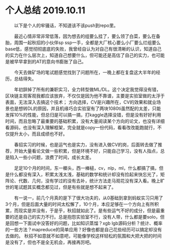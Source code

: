 # 个人总结 2019.10.11
&#8195;&#8195;以下是个人的牢骚话，不知道该不该push到repo里。

&#8195;&#8195;最近心情非常非常低落，因为想去的组要么挂了，要么领了白菜，要么在备胎，周围一起秋招的小伙伴sp ssp一手，全都是大厂核心要么小厂要么烂组要么base低，感觉彻彻底底的失败，我曾经自认为对自己有很清晰的认识，知道自己的实力在什么层次上，知道自己想要什么，但可能还是高估了自己的实力，也可能是被早早拿到的AT的意向书膨胀了自己。

&#8195;&#8195;今天去做矿场的笔试题感觉找到了问题所在，一晚上都在复盘这大半年的经历，总结得失。

&#8195;&#8195;年初辞掉了所有的兼职实习，全力转型做ML/DL。这个决定我觉得没有错，区块链主观客观我都应该放弃，不仅仅是因为他不靠谱，主要是实验室做的太浮于表面，无法深入去搞这个技术；
方向选择，CV是兴趣所在，CV的效果和就业场景也是想转DL的原因，并且机缘巧合实验室有了两块1080ti虽然配的太差，只能发挥10%的性能，但总归是可以搞一搞，打kaggle选择没错，但是没有好好利用时间，而且忽略了最重要的基础积累，没有大量阅读某个方向的论文，也没有详细看源码，也没有深入理解框架，完全就是copy一份代码，看看改改能跑就行，不仅提升太小，而且成绩也不好。

&#8195;&#8195;春招实习的时候，也是运气也是实力，没有进入做CV的岗，后面转去做了推荐，开始大量看论文做一些积累，但是环境不好，只能自己学习，没有人指点，总是陷入一些小问题，浪费了时间，成长太差。

&#8195;&#8195;足足10个月的时间，东一榔头，西一棒槌，cv，nlp，ml，什么都搞了搞，但是什么都没有深入，积累太浅太浅，基础的数学和统计却没有捡起来快忘光了，矩阵论、代数、几何，没有学过的没有去补，统计方法走马观花没有深入看。晚上旷世的笔试题其实概念都见过，但是有些就是想不起来了。
  
&#8195;&#8195;有一说一，前几个月真的是下了很大功夫的，从0基础到拿到蚂蚁实习只用了3个月，但是后面大量的时间太松懈了，10个月，本应足够在一个方向上有所积累，而现实是并没有，于是乎，秋招就如此了。是有些运气不好的成分，但是最重要的还是自己的实力不行。总是抱怨实验室不行，没有人带，什么都是要solo，但是回想一下面试中没答好的问题，比如知识蒸馏？xgb lgb源码分析？统计、概率的一些方法？mapreduce的简单应用？好像也都是自己花些经历可以搞定却没有去做的。
秋招不如意就不如意吧，可能像学校这样轻松的氛围和大把大把的时间是没有了，但也不是全无机会，再接再厉吧。

